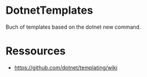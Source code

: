 # DotnetTemplates
Buch of templates based on the dotnet new command.

# Ressources
- https://github.com/dotnet/templating/wiki